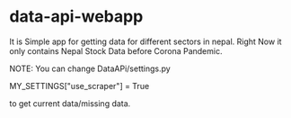 # data-api-webapp

It is Simple app for getting data for different sectors in nepal. Right Now it only contains Nepal Stock Data before Corona Pandemic.

NOTE: You can change DataAPi/settings.py

MY_SETTINGS["use_scraper"] = True  

to get current data/missing data.
